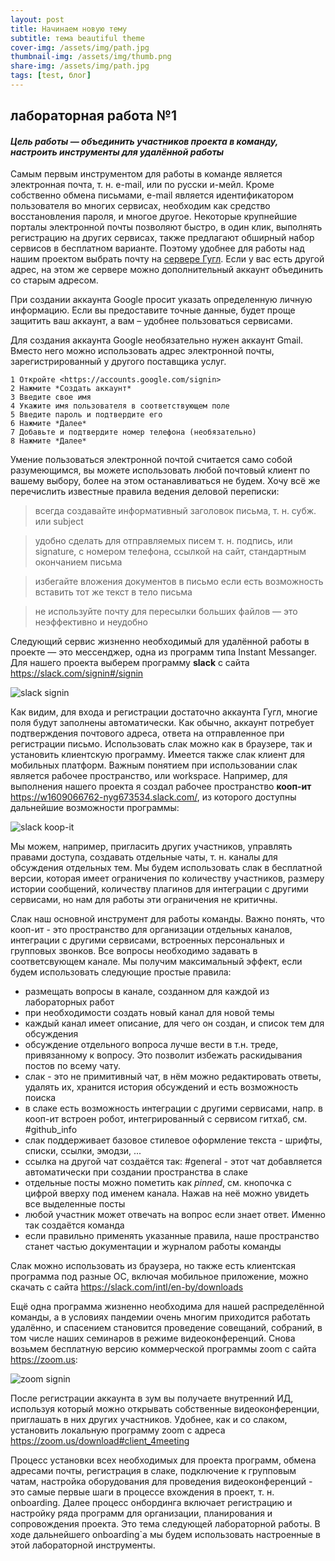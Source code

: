```yaml
---
layout: post
title: Начинаем новую тему
subtitle: тема beautiful theme
cover-img: /assets/img/path.jpg
thumbnail-img: /assets/img/thumb.png
share-img: /assets/img/path.jpg
tags: [test, блог]
---
```


## лабораторная работа №1

#### *Цель работы — объединить участников проекта в команду, настроить инструменты для удалённой работы*

Самым первым инструментом для работы в команде является электронная
почта, т. н. e-mail, или по русски и-мейл. Кроме собственно обмена
письмами,  e-mail является идентификатором пользователя во многих
сервисах, необходим как средство восстановления пароля, и многое
другое. Некоторые крупнейшие порталы электронной почты позволяют
быстро, в один клик, выполнять регистрацию на других сервисах, также
предлагают обширный набор сервисов в бесплатном варианте. Поэтому
удобнее для работы над нашим проектом выбрать почту на [сервере
Гугл](https://mail.google.com). Если у вас есть другой адрес, на этом же сервере можно дополнительный аккаунт объединить со старым адресом.

При создании аккаунта Google просит указать определенную личную
информацию. Если вы предоставите точные данные, будет проще защитить
ваш аккаунт, а вам – удобнее пользоваться сервисами.

Для создания аккаунта Google необязательно нужен аккаунт Gmail. Вместо
него можно использовать адрес электронной почты, зарегистрированный
у другого поставщика услуг.

    1 Откройте <https://accounts.google.com/signin>
    2 Нажмите *Создать аккаунт*
    3 Введите свое имя
    4 Укажите имя пользователя в соответствующем поле
    5 Введите пароль и подтвердите его
    6 Нажмите *Далее*
    7 Добавьте и подтвердите номер телефона (необязательно)
    8 Нажмите *Далее*

Умение пользоваться электронной почтой считается само собой
разумеющимся, вы можете использовать любой почтовый клиент по
вашему выбору, более на этом останавливаться не будем. Хочу всё же
перечислить известные правила ведения деловой переписки:

> всегда создавайте информативный заголовок письма, т. н. субж. или subject
    
> удобно сделать для отправляемых писем т. н. подпись, или signature,
с номером телефона, ссылкой на сайт, стандартным окончанием письма
    
> избегайте вложения документов в письмо если есть возможность
вставить тот же текст в тело письма
    
> не используйте почту для пересылки больших файлов
— это неэффективно и неудобно

Следующий сервис жизненно необходимый для удалённой работы в
проекте — это мессенджер, одна из программ типа Instant Messanger. Для
нашего проекта выберем программу **slack** с сайта <https://slack.com/signin#/signin>

![slack signin](/assets/img/slack.jpg)

Как видим, для входа и регистрации достаточно аккаунта Гугл,
многие поля будут заполнены автоматически. Как обычно, аккаунт
потребует подтверждения почтового адреса, ответа на отправленное
при регистрации письмо. Использовать слак можно как в браузере,
так и установить клиентскую программу. Имеется также слак клиент
для мобильных платформ. Важным понятием при использовании слак
является рабочее пространство, или workspace. Например, для выполнения
нашего проекта я создал рабочее пространство **кооп-ит**
 <https://w1609066762-nyg673534.slack.com/>, из которого
доступны дальнейшие возможности программы:

![slack koop-it](/assets/img/slack-koop-it.jpg)

Мы можем, например, пригласить других участников, управлять правами
доступа, создавать отдельные чаты, т. н. каналы для обсуждения
отдельных тем. Мы будем использовать слак в бесплатной версии,
которая имеет ограничения по количеству участников, размеру
истории сообщений, количеству плагинов для интеграции с другими
сервисами, но нам для работы эти ограничения не критичны.

Слак наш основной инструмент для работы команды. Важно понять,
что кооп-ит - это пространство для организации отдельных каналов,
интеграции с другими сервисами, встроенных персональных и групповых
звонков.  Все вопросы необходимо задавать в соответсвующем канале. Мы
получим максимальный эффект, если будем использовать следующие
простые правила:

 - размещать вопросы в канале, созданном для каждой из лабораторных работ
 - при необходимости создать новый канал для новой темы
 - каждый канал имеет описание, для чего он создан, и список тем для обсуждения
 - обсуждение отдельного вопроса лучше вести в т.н. треде, привязанному к вопросу. Это позволит избежать раскидывания постов по всему чату.
 - слак - это не примитивный чат, в нём можно редактировать ответы, удалять их,
  хранится история обсуждений и есть возможность поиска
 - в слаке есть возможность интеграции с другими сервисами, напр. в кооп-ит встроен робот, интегрированный с сервисом гитхаб, см. #github_info
 - слак поддерживает базовое стилевое оформление текста - шрифты, списки, ссылки, эмодзи, ...
 - ссылка на другой чат создаётся так: #general - этот чат добавляется автоматически при создании пространства в слаке
 - отдельные посты можно пометить как *pinned*, см. кнопочка с цифрой вверху под именем канала. Нажав на неё можно увидеть все выделенные посты
 - любой участник может отвечать на вопрос если знает ответ. Именно так создаётся команда
 - если правильно применять указанные правила, наше пространство станет частью
  документации и журналом работы команды

Слак можно использовать из браузера, но также есть клиентская
программа под разные ОС, включая мобильное приложение, можно скачать
с сайта <https://slack.com/intl/en-by/downloads>

Ещё одна программа жизненно необходима для нашей распределённой
команды, а в условиях пандемии очень многим приходится работать
удалённо, и спасением становится проведение совещаний, собраний, в
том числе наших семинаров в режиме видеоконференций. Снова возьмем
бесплатную версию коммерческой программы zoom с сайта <https://zoom.us>:

![zoom signin](/assets/img/zoom.jpg)

После регистрации аккаунта в зум вы получаете внутренний ИД,
используя который можно открывать собственные видеоконференции,
приглашать в них других участников. Удобнее, как и со слаком,
установить локальную программу zoom с адреса
 <https://zoom.us/download#client_4meeting>

Процесс установки всех необходимых для проекта программ, обмена
адресами почты, регистрация в слаке, подключение к групповым
чатам, настройка оборудования для проведения видеоконференций - это
самые первые шаги в процессе вхождения в проект, т. н. onboarding. Далее
процесс онбординга включает регистрацию и настройку ряда программ
для организации, планирования и сопровождения проекта. Это тема
следующей лабораторной работы. В ходе дальнейшего  onboarding`а мы будем
использовать настроенные в этой лабораторной инструменты.
